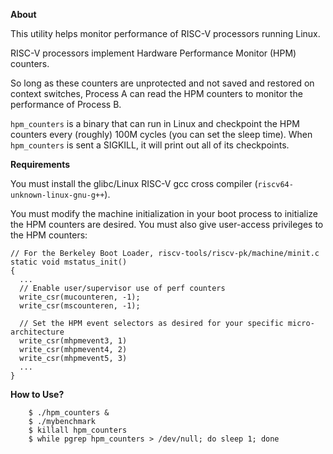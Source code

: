 **About**

This utility helps monitor performance of RISC-V processors running Linux.

RISC-V processors implement Hardware Performance Monitor (HPM) counters.

So long as these counters are unprotected and not saved and restored on context
switches, Process A can read the HPM counters to monitor the performance
of Process B. 

`hpm_counters` is a binary that can run in Linux and checkpoint the HPM counters
every (roughly) 100M cycles (you can set the sleep time). When `hpm_counters` is
sent a SIGKILL, it will print out all of its checkpoints.

**Requirements**

You must install the glibc/Linux RISC-V gcc cross compiler (`riscv64-unknown-linux-gnu-g++`).

You must modify the machine initialization in your boot process to initialize
the HPM counters are desired. You must also give user-access privileges to the
HPM counters:

````
// For the Berkeley Boot Loader, riscv-tools/riscv-pk/machine/minit.c
static void mstatus_init()                                   
{                                                            
  ...                             
  // Enable user/supervisor use of perf counters             
  write_csr(mucounteren, -1);                                
  write_csr(mscounteren, -1);   
  
  // Set the HPM event selectors as desired for your specific micro-architecture
  write_csr(mhpmevent3, 1)
  write_csr(mhpmevent4, 2)
  write_csr(mhpmevent5, 3)
  ...
}
````


**How to Use?**

````
    $ ./hpm_counters &
    $ ./mybenchmark
    $ killall hpm_counters
    $ while pgrep hpm_counters > /dev/null; do sleep 1; done
````


